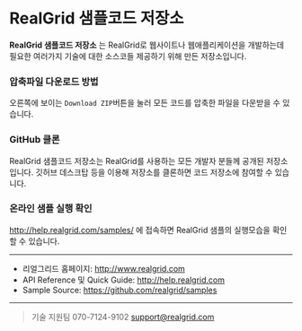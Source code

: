 # RealGrid 샘플코드 저장소

**RealGrid 샘플코드 저장소** 는 RealGrid로 웹사이트나 웹애플리케이션을 개발하는데 필요한 여러가지 기술에 대한 소스코들 제공하기 위해 만든 저장소입니다. 

### 압축파일 다운로드 방법

오른쪽에 보이는 `Download ZIP`버튼을 눌러 모든 코드를 압축한 파일을 다운받을 수 있습니다.

### GitHub 클론

RealGrid 샘플코드 저장소는 RealGrid를 사용하는 모든 개발자 분들께 공개된 저장소입니다. 깃허브 데스크탑 등을 이용해 저장소를 클론하면 코드 저장소에 참여할 수 있습니다.

### 온라인 샘플 실행 확인

http://help.realgrid.com/samples/ 에 접속하면 RealGrid 샘플의 실행모습을 확인 할 수 있습니다.

---
* 리얼그리드 홈페이지: http://www.realgrid.com
* API Reference 및 Quick Guide: http://help.realgrid.com
* Sample Source: https://github.com/realgrid/samples

---
> 기술 지원팀
    070-7124-9102
    support@realgrid.com
